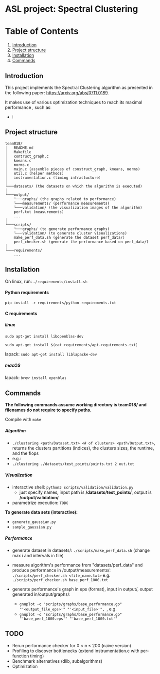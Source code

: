 # ASL project: Spectral Clustering

# Table of Contents

1. [Introduction](#Introduction)
2. [Project structure](#Structure)
3. [Installation](#Installation)
4. [Commands](#Commands)

<a name="Introduction"></a>
## Introduction


This project implements the Spectral Clustering algorithm as presented in the following paper: https://arxiv.org/abs/0711.0189.

It makes use of various optimization techniques to reach its maximal performance  , such as:
- i

<a name="Structure"></a>
## Project structure


```
team018/
│   README.md
│   Makefile 
│   contruct_graph.c 
│   kmeans.c
│   norms.c
│   main.c (assemble pieces of construct_graph, kmeans, norms)
│   util.c (helper methods)
│   instrumentation.c (timing infrastucture)  
│
└───datasets/ (the datasets on which the algorithm is executed)
│   
└───output/ 
    └───graphs/ (the graphs related to performance)
    └───measurements/ (performance measurements)
    └───validation/ (the visualization images of the algorithm)
    perf.txt (measurements)
    ... 
│ 
└───scripts/ 
    └───graphs/ (to generate performance graphs)
    └───validation/ (to generate cluster visualizations)
    make_perf_data.sh (generate the dataset perf_data/)
    perf_checker.sh (generate the performance based on perf_data/)
│   
└───requirements/
    ...
```

<a name="Installation"></a>
## Installation

On linux, run: `./requirements/install.sh`

#### Python requirements

`pip install -r requirements/python-requirements.txt`

#### C requirements

##### linux

`sudo apt-get install libopenblas-dev`

`sudo apt-get install $(cat requirements/apt-requirements.txt)`

lapack: `sudo apt-get install liblapacke-dev`

##### macOS

lapack: `brew install openblas`


<a name="Commands"></a>
## Commands

**The following commands assume working directory is team018/ and filenames do not require to specify paths.**


Compile with `make`


##### Algorithm 

- `./clustering <path/Dataset.txt> <# of clusters> <path/Output.txt>`, returns the clusters partitions (indices), the clusters sizes,
the runtime, and the flops
- e.g.: 
- ` ./clustering ./datasets/test_points/points.txt 2 out.txt
`

##### Visualization

- interactive shell: `python3 scripts/validation/validation.py`
    - just specify names, input path is **/datasets/test_points/**, output is **/output/validation/**
- parametrize execution: `TODO`

**To generate data sets (interactive):**

- `generate_gaussian.py`
- `sample_gaussian.py`

##### Performance

- generate dataset in datasets/: `./scripts/make_perf_data.sh` (change max i and intervals in file)
- measure algorithm's performance from "datasets/perf_data" and produce performance in /output/measurements/: `./scripts/perf_checker.sh <file_name.txt>`  e.g. `./scripts/perf_checker.sh base_perf_1000.txt`
- generate performance's graph in eps (format), input in output/, output generated in/output/graphs/:

    - `gnuplot -c "scripts/graphs/base_performance.gp" "'<output_file_eps>'" "'<input_file>'",
`, e.g.
    - `gnuplot -c "scripts/graphs/base_performance.gp" "'base_perf_1000.eps'" "'base_perf_1000.txt'"
`

## TODO

- Rerun performance checker for 0 < n ≤ 200 (naïve version)
- Profiling to discover bottlenecks (extend instrumentation.c with per-function timing)
- Benchmark alternatives (dlib, subalgorithms)
- Optimization
